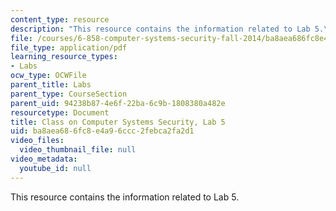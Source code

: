 ```yaml
---
content_type: resource
description: "This resource contains the information related to Lab 5.\r\n"
file: /courses/6-858-computer-systems-security-fall-2014/ba8aea686fc8e4a96ccc2febca2fa2d1_MIT6_858F14_lab5.pdf
file_type: application/pdf
learning_resource_types:
- Labs
ocw_type: OCWFile
parent_title: Labs
parent_type: CourseSection
parent_uid: 94238b87-4e6f-22ba-6c9b-1808380a482e
resourcetype: Document
title: Class on Computer Systems Security, Lab 5
uid: ba8aea68-6fc8-e4a9-6ccc-2febca2fa2d1
video_files:
  video_thumbnail_file: null
video_metadata:
  youtube_id: null
---
```

This resource contains the information related to Lab 5.


